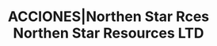 ---
layout: asset
title: ACCIONES|Northen Star Rces Northen Star Resources LTD
isin: AU000000PDN8
---